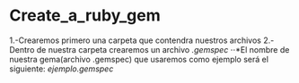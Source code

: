 # Create_a_ruby_gem

1.-Crearemos primero una carpeta que contendra nuestros archivos
2.-Dentro de nuestra carpeta crearemos un archivo *.gemspec*
⋅⋅*El nombre de nuestra gema(archivo .gemspec) que usaremos como ejemplo será el siguiente: _ejemplo.gemspec_


  
